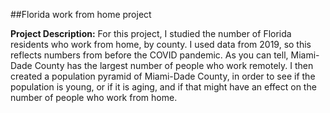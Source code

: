 ##Florida work from home project

**Project Description:** For this project, I studied the number of Florida residents who work from home, by county. I used data from 2019, so this reflects numbers from before the COVID pandemic. As you can tell, Miami-Dade County has the largest number of people who work remotely. I then created a population pyramid of Miami-Dade County, in order to see if the population is young, or if it is aging, and if that might have an effect on the number of people who work from home.

